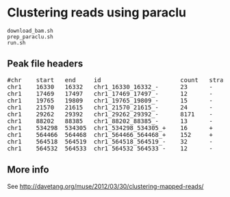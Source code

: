 Clustering reads using paraclu
============

`download_bam.sh`<br />
`prep_paraclu.sh`<br />
`run.sh`<br />

## Peak file headers

<pre>
#chr    start   end     id                      count   strand  peak_count   peak_pos/s
chr1    16330   16332   chr1_16330_16332_-      23      -       22           16330
chr1    17469   17497   chr1_17469_17497_-      12      -       4            17496
chr1    19765   19809   chr1_19765_19809_-      15      -       3            19780
chr1    21570   21615   chr1_21570_21615_-      24      -       9            21577
chr1    29262   29392   chr1_29262_29392_-      8171    -       3733         29347
chr1    88202   88385   chr1_88202_88385_-      13      -       2            88384,88385
chr1    534298  534305  chr1_534298_534305_+    16      +       6            534301
chr1    564466  564468  chr1_564466_564468_+    152     +       117          564467
chr1    564518  564519  chr1_564518_564519_-    32      -       18           564519
chr1    564532  564533  chr1_564532_564533_-    12      -       8            564533
</pre>

## More info

See <http://davetang.org/muse/2012/03/30/clustering-mapped-reads/>
